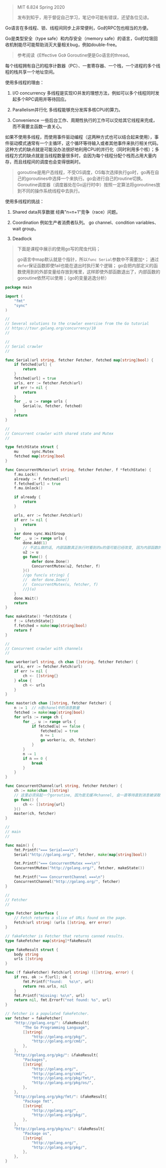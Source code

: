 > MIT 6.824 Spring 2020
>
> 发布到知乎，用于督促自己学习，笔记中可能有错误，还望各位见谅。

Go语言在多线程、锁、线程间同步上非常便利，Go的RPC包也相当的方便。

Go是类型安全（type safe）和内存安全（memory safe）的语言，Go的垃圾回收机制能尽可能帮助消灭大量相关bug，例如double-free。

> 参考阅读《Effective Go》
> Goroutine便是Go语言的thread。

每个线程拥有自己的程序计数器（PC）、一套寄存器、一个栈，一个进程的多个线程的栈共享一个地址空间。



使用多线程的理由：

1. I/O concurrency
   多线程是实现IO并发的理想方法，例如可以多个线程同时发起多个RPC调用并等待回应。
2. Parallelism并行化
   多线程能够充分发挥多核CPU的算力。

3. Convenience
   一些后台工作、周期性执行的工作可以交给其它线程来完成，而不需要主函数一直关心。



如果不使用多线程，而使用事件驱动编程（这两种方式也可以结合起来使用），事件驱动模式通常有一个主循环，这个循环等待输入或者其他事件来执行相关代码。这种方式的缺点就是可能没办法很好地利用CPU的并行化（同时利用多个核）；多线程方式的缺点就是当线程数量很多时，会因为每个线程分配个栈而占用大量内存，而且线程间的调度也会变得很耗时。



> goroutine是用户态线程，不受OS调度，OS每次选择执行go时，go再在自己的goroutines中选择一个来执行。go会进行自己的routine切换。Goroutine调度器（调度器处在Go运行时中）按照一定算法将goroutines放到不同的操作系统线程中去执行。



使用多线程的挑战：

1. Shared data共享数据
   经典"n=n+1"竞争（race）问题。
2. Coordination
   例如生产者消费者队列。
   go channel、condition variables、wait group。

2. Deadlock



> 下面是课程中展示的使用go写的爬虫代码；
>
> go语言中map默认就是个指针，所以``func Serial``参数中不需要加``*``；
> 通过``defer``保证函数即使fail也能在退出时执行某个逻辑；
> go会把内部定义的函数使用到的外部变量给存放到堆里，这样即使外部函数退出了，内部函数的goroutine依然可以使用；（go的变量逃逸分析）

```go
package main

import (
	"fmt"
	"sync"
)

//
// Several solutions to the crawler exercise from the Go tutorial
// https://tour.golang.org/concurrency/10
//

//
// Serial crawler
//

func Serial(url string, fetcher Fetcher, fetched map[string]bool) {
	if fetched[url] {
		return
	}
	fetched[url] = true
	urls, err := fetcher.Fetch(url)
	if err != nil {
		return
	}
	for _, u := range urls {
		Serial(u, fetcher, fetched)
	}
	return
}

//
// Concurrent crawler with shared state and Mutex
//

type fetchState struct {
	mu      sync.Mutex
	fetched map[string]bool
}

func ConcurrentMutex(url string, fetcher Fetcher, f *fetchState) {
	f.mu.Lock()
	already := f.fetched[url]
	f.fetched[url] = true
	f.mu.Unlock()

	if already {
		return
	}

	urls, err := fetcher.Fetch(url)
	if err != nil {
		return
	}
	var done sync.WaitGroup
	for _, u := range urls {
		done.Add(1)
        // 不这么做的话, 内部函数真正执行时看到的u的值可能已经改变, 因为内部函数的启动是异步的
        u2 := u	
		go func() {
			defer done.Done()
			ConcurrentMutex(u2, fetcher, f)
		}()
		//go func(u string) {
		//	defer done.Done()
		//	ConcurrentMutex(u, fetcher, f)
		//}(u)
	}
	done.Wait()
	return
}

func makeState() *fetchState {
	f := &fetchState{}
	f.fetched = make(map[string]bool)
	return f
}

//
// Concurrent crawler with channels
//

func worker(url string, ch chan []string, fetcher Fetcher) {
	urls, err := fetcher.Fetch(url)
	if err != nil {
		ch <- []string{}
	} else {
		ch <- urls
	}
}

func master(ch chan []string, fetcher Fetcher) {
	n := 1	// n是chanel中的消息数量
	fetched := make(map[string]bool)
	for urls := range ch {
		for _, u := range urls {
			if fetched[u] == false {
				fetched[u] = true
				n += 1
				go worker(u, ch, fetcher)
			}
		}
		n -= 1
		if n == 0 {
			break
		}
	}
}

func ConcurrentChannel(url string, fetcher Fetcher) {
	ch := make(chan []string)
    // 这里必须另起一个goroutine, 因为是无缓冲channel, 会一直等待直到消息被读取
	go func() {
		ch <- []string{url}
	}()
	master(ch, fetcher)
}

//
// main
//

func main() {
	fmt.Printf("=== Serial===\n")
	Serial("http://golang.org/", fetcher, make(map[string]bool))

	fmt.Printf("=== ConcurrentMutex ===\n")
	ConcurrentMutex("http://golang.org/", fetcher, makeState())

	fmt.Printf("=== ConcurrentChannel ===\n")
	ConcurrentChannel("http://golang.org/", fetcher)
}

//
// Fetcher
//

type Fetcher interface {
	// Fetch returns a slice of URLs found on the page.
	Fetch(url string) (urls []string, err error)
}

// fakeFetcher is Fetcher that returns canned results.
type fakeFetcher map[string]*fakeResult

type fakeResult struct {
	body string
	urls []string
}

func (f fakeFetcher) Fetch(url string) ([]string, error) {
	if res, ok := f[url]; ok {
		fmt.Printf("found:   %s\n", url)
		return res.urls, nil
	}
	fmt.Printf("missing: %s\n", url)
	return nil, fmt.Errorf("not found: %s", url)
}

// fetcher is a populated fakeFetcher.
var fetcher = fakeFetcher{
	"http://golang.org/": &fakeResult{
		"The Go Programming Language",
		[]string{
			"http://golang.org/pkg/",
			"http://golang.org/cmd/",
		},
	},
	"http://golang.org/pkg/": &fakeResult{
		"Packages",
		[]string{
			"http://golang.org/",
			"http://golang.org/cmd/",
			"http://golang.org/pkg/fmt/",
			"http://golang.org/pkg/os/",
		},
	},
	"http://golang.org/pkg/fmt/": &fakeResult{
		"Package fmt",
		[]string{
			"http://golang.org/",
			"http://golang.org/pkg/",
		},
	},
	"http://golang.org/pkg/os/": &fakeResult{
		"Package os",
		[]string{
			"http://golang.org/",
			"http://golang.org/pkg/",
		},
	},
}
```


